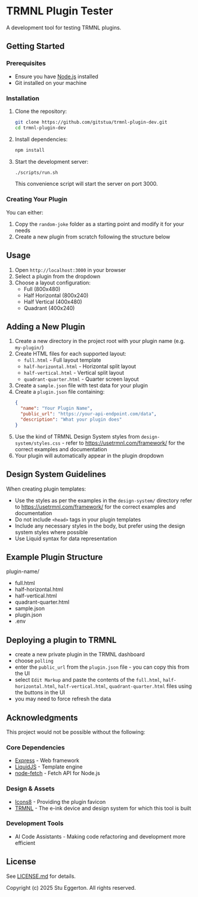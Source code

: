 # TRMNL Plugin Tester

A development tool for testing TRMNL plugins.

## Getting Started

### Prerequisites
- Ensure you have [Node.js](https://nodejs.org/) installed
- Git installed on your machine

### Installation
1. Clone the repository:
   ```bash
   git clone https://github.com/gitstua/trmnl-plugin-dev.git
   cd trmnl-plugin-dev
   ```

2. Install dependencies:
   ```bash
   npm install
   ```

3. Start the development server:
   ```bash
   ./scripts/run.sh
   ```
   This convenience script will start the server on port 3000.

### Creating Your Plugin
You can either:
1. Copy the `random-joke` folder as a starting point and modify it for your needs
2. Create a new plugin from scratch following the structure below

## Usage
1. Open `http://localhost:3000` in your browser
2. Select a plugin from the dropdown
3. Choose a layout configuration:
   - Full (800x480)
   - Half Horizontal (800x240)
   - Half Vertical (400x480)
   - Quadrant (400x240)

## Adding a New Plugin

1. Create a new directory in the project root with your plugin name (e.g. `my-plugin/`)
2. Create HTML files for each supported layout:
   - `full.html` - Full layout template
   - `half-horizontal.html` - Horizontal split layout
   - `half-vertical.html` - Vertical split layout
   - `quadrant-quarter.html` - Quarter screen layout
3. Create a `sample.json` file with test data for your plugin
4. Create a `plugin.json` file containing:
   ```json
   {
     "name": "Your Plugin Name",
     "public_url": "https://your-api-endpoint.com/data",
     "description": "What your plugin does"
   }
   ```
5. Use the kind of TRMNL Design System styles from `design-system/styles.css` - refer to https://usetrmnl.com/framework/ for the correct examples and documentation
6. Your plugin will automatically appear in the plugin dropdown

## Design System Guidelines

When creating plugin templates:
- Use the styles as per the examples in the `design-system/` directory refer to https://usetrmnl.com/framework/ for the correct examples and documentation
- Do not include `<head>` tags in your plugin templates
- Include any necessary styles in the body, but prefer using the design system styles where possible
- Use Liquid syntax for data representation

## Example Plugin Structure
plugin-name/
  - full.html
  - half-horizontal.html
  - half-vertical.html
  - quadrant-quarter.html
  - sample.json
  - plugin.json
  - .env

## Deploying a plugin to TRMNL
- create a new private plugin in the TRMNL dashboard
- choose `polling`
- enter the `public_url` from the `plugin.json` file - you can copy this from the UI
- select `Edit Markup` and paste the contents of the `full.html`, `half-horizontal.html`, `half-vertical.html`, `quadrant-quarter.html` files using the buttons in the UI
- you may need to force refresh the data

## Acknowledgments

This project would not be possible without the following:

### Core Dependencies
- [Express](https://expressjs.com/) - Web framework
- [LiquidJS](https://liquidjs.com/) - Template engine
- [node-fetch](https://github.com/node-fetch/node-fetch) - Fetch API for Node.js

### Design & Assets
- [Icons8](https://icons8.com) - Providing the plugin favicon
- [TRMNL](https://usetrmnl.com/) - The e-ink device and design system for which this tool is built

### Development Tools
- AI Code Assistants - Making code refactoring and development more efficient

## License

See [LICENSE.md](LICENSE.md) for details.

Copyright (c) 2025 Stu Eggerton. All rights reserved.

